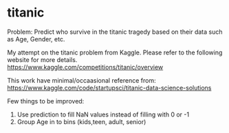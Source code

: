 # titanic
Problem: Predict who survive in the titanic tragedy based on their data such as Age, Gender, etc.


My attempt on the titanic problem from Kaggle. Please refer to the following website for more details.
https://www.kaggle.com/competitions/titanic/overview

This work have minimal/occaasional reference from:
https://www.kaggle.com/code/startupsci/titanic-data-science-solutions

Few things to be improved:
1. Use prediction to fill NaN values instead of filling with 0 or -1
2. Group Age in to bins (kids,teen, adult, senior)
